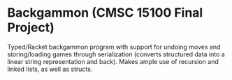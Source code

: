 # Backgammon (CMSC 15100 Final Project)
Typed/Racket backgammon program with support for undoing moves and storing/loading games through serialization (converts structured data into a linear string representation and back). Makes ample use of recursion and linked lists, as well as structs.
